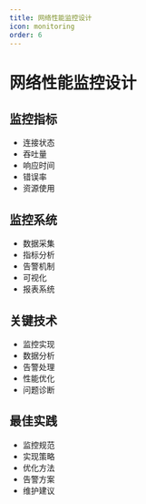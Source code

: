 ```yaml
---
title: 网络性能监控设计
icon: monitoring
order: 6
---
```


# 网络性能监控设计

## 监控指标
- 连接状态
- 吞吐量
- 响应时间
- 错误率
- 资源使用

## 监控系统
- 数据采集
- 指标分析
- 告警机制
- 可视化
- 报表系统

## 关键技术
- 监控实现
- 数据分析
- 告警处理
- 性能优化
- 问题诊断

## 最佳实践
- 监控规范
- 实现策略
- 优化方法
- 告警方案
- 维护建议
